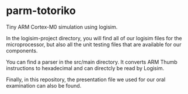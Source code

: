# parm-totoriko
Tiny ARM Cortex-M0 simulation using logisim.

In the logisim-project directory, you will find all of our logisim files for the microprocessor, but also all the unit testing files that are available for our components.

You can find a parser in the src/main directory. It converts ARM Thumb instructions to hexadecimal and can directcly be read by Logisim.

Finally, in this repository, the presentation file we used for our oral examination can also be found.
